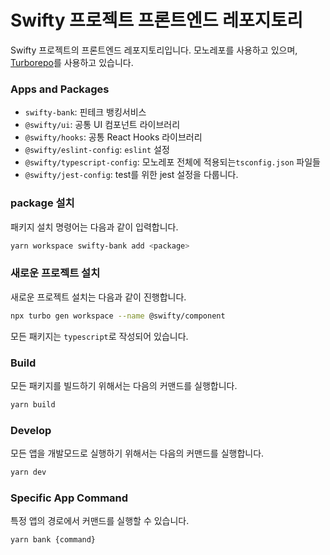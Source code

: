 # Swifty 프로젝트 프론트엔드 레포지토리

Swifty 프로젝트의 프론트엔드 레포지토리입니다.
모노레포를 사용하고 있으며, [Turborepo](https://turbo.build/repo/docs/)를 사용하고 있습니다.

### Apps and Packages

- `swifty-bank`: 핀테크 뱅킹서비스
- `@swifty/ui`: 공통 UI 컴포넌트 라이브러리
- `@swifty/hooks`: 공통 React Hooks 라이브러리
- `@swifty/eslint-config`: `eslint` 설정
- `@swifty/typescript-config`: 모노레포 전체에 적용되는`tsconfig.json` 파일들
- `@swifty/jest-config`: test를 위한 jest 설정을 다룹니다.

### package 설치

패키지 설치 명령어는 다음과 같이 입력합니다.

```bash
yarn workspace swifty-bank add <package>
```

### 새로운 프로젝트 설치

새로운 프로젝트 설치는 다음과 같이 진행합니다.

```bash
npx turbo gen workspace --name @swifty/component
```

모든 패키지는 `typescript`로 작성되어 있습니다.

### Build

모든 패키지를 빌드하기 위해서는 다음의 커맨드를 실행합니다.

```bash
yarn build
```

### Develop

모든 앱을 개발모드로 실행하기 위해서는 다음의 커맨드를 실행합니다.

```bash
yarn dev
```

### Specific App Command

특정 앱의 경로에서 커맨드를 실행할 수 있습니다.

```bash
yarn bank {command}
```

